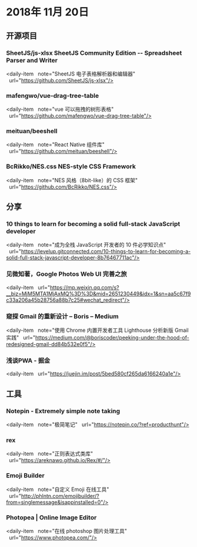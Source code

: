 # 2018年 11月 20日

## 开源项目

### SheetJS/js-xlsx SheetJS Community Edition -- Spreadsheet Parser and Writer

<daily-item
  note="SheetJS 电子表格解析器和编辑器"
  url="https://github.com/SheetJS/js-xlsx"/>

### mafengwo/vue-drag-tree-table

<daily-item
  note="vue 可以拖拽的树形表格"
  url="https://github.com/mafengwo/vue-drag-tree-table"/>

### meituan/beeshell

<daily-item
  note="React Native 组件库"
  url="https://github.com/meituan/beeshell"/>

### BcRikko/NES.css NES-style CSS Framework

<daily-item
  note="NES 风格（8bit-like）的 CSS 框架"
  url="https://github.com/BcRikko/NES.css"/>

## 分享

### 10 things to learn for becoming a solid full-stack JavaScript developer

<daily-item
  note="成为全栈 JavaScript 开发者的 10 件必学知识点"
  url="https://levelup.gitconnected.com/10-things-to-learn-for-becoming-a-solid-full-stack-javascript-developer-8b76467711ac"/>

### 见微知著，Google Photos Web UI 完善之旅

<daily-item
  url="https://mp.weixin.qq.com/s?__biz=MjM5MTA1MjAxMQ%3D%3D&mid=2651230449&idx=1&sn=aa5c67f9c33a206a45b28756a88b7c25#wechat_redirect"/>

### 窥探 Gmail 的重新设计 – Boris – Medium

<daily-item
  note="使用 Chrome 内置开发者工具 Lighthouse 分析新版 Gmail 实践"
  url="https://medium.com/@boriscoder/peeking-under-the-hood-of-redesigned-gmail-dd84b532e0f5"/>

### 浅谈PWA - 掘金

<daily-item
  url="https://juejin.im/post/5bed580cf265da6166240a1e"/>

## 工具

### Notepin - Extremely simple note taking

<daily-item
  note="极简笔记"
  url="https://notepin.co/?ref=producthunt"/>

### rex

<daily-item
  note="正则表达式类库"
  url="https://areknawo.github.io/Rex/#/"/>

### Emoji Builder

<daily-item
  note="自定义 Emoji 在线工具"
  url="http://phlntn.com/emojibuilder/?from=singlemessage&isappinstalled=0"/>

### Photopea | Online Image Editor

<daily-item
  note="在线 photoshop 图片处理工具"
  url="https://www.photopea.com/"/>

<daily-footer/>
